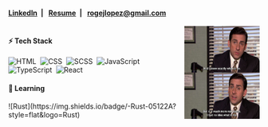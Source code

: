 <h4>
 <a href="https://www.linkedin.com/in/roge-lopez/">LinkedIn</a>&ensp;|&ensp;
 <a href="./Rogelio_Lopez_Resume.pdf">Resume</a>&ensp;|&ensp;
 <a href="mailto:rogejlopez@gmail.com">rogejlopez@gmail.com</a>
</h4>


<div style="width:100%;display: flex;">
 <div style="width:70%">
  <h4>⚡&nbsp;Tech Stack</h4>
  
  ![HTML](https://img.shields.io/badge/-HTML-05122A?style=flat&logo=HTML5)&nbsp;
  ![CSS](https://img.shields.io/badge/-CSS-05122A?style=flat&logo=CSS3&logoColor=1572B6)&nbsp;
  ![SCSS](https://img.shields.io/badge/-Sass-05122A?style=flat&logo=Sass)&nbsp;
  ![JavaScript](https://img.shields.io/badge/-JavaScript-05122A?style=flat&logo=javascript)&nbsp;
  ![TypeScript](https://img.shields.io/badge/-TypeScript-05122A?style=flat&logo=typescript)&nbsp;
  ![React](https://img.shields.io/badge/-React-05122A?style=flat&logo=react)&nbsp;
  
  <h4>🧠&nbsp;Learning</h4>
  ![Rust](https://img.shields.io/badge/-Rust-05122A?style=flat&logo=Rust)&nbsp;
 
 </div>

 <img alt="Coding IRL" src="./no-idea.jpg" style="width:30%"/>
</div>

